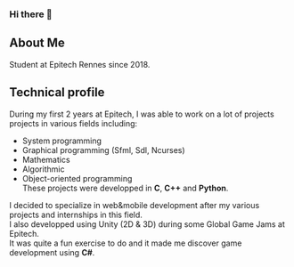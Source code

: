 ### Hi there 👋

## About Me
Student at Epitech Rennes since 2018.


## Technical profile  

During my first 2 years at Epitech, I was able to work on a lot of projects projects in various fields including:  
- System programming  
- Graphical programming (Sfml, Sdl, Ncurses)  
- Mathematics  
- Algorithmic  
- Object-oriented programming  
These projects were developped in **C**, **C++** and **Python**.  

I decided to specialize in web&mobile development after my various projects and internships in this field.  
I also developped using Unity (2D & 3D) during some Global Game Jams at Epitech.  
It was quite a fun exercise to do and it made me discover game development using **C#**.  

<!--
**EliottPal/eliottpal** is a ✨ _special_ ✨ repository because its `README.md` (this file) appears on your GitHub profile.

Here are some ideas to get you started:

- 🔭 I’m currently working on ...
- 🌱 I’m currently learning ...
- 👯 I’m looking to collaborate on ...
- 🤔 I’m looking for help with ...
- 💬 Ask me about ...
- 📫 How to reach me: ...
- 😄 Pronouns: ...
- ⚡ Fun fact: ...
-->
